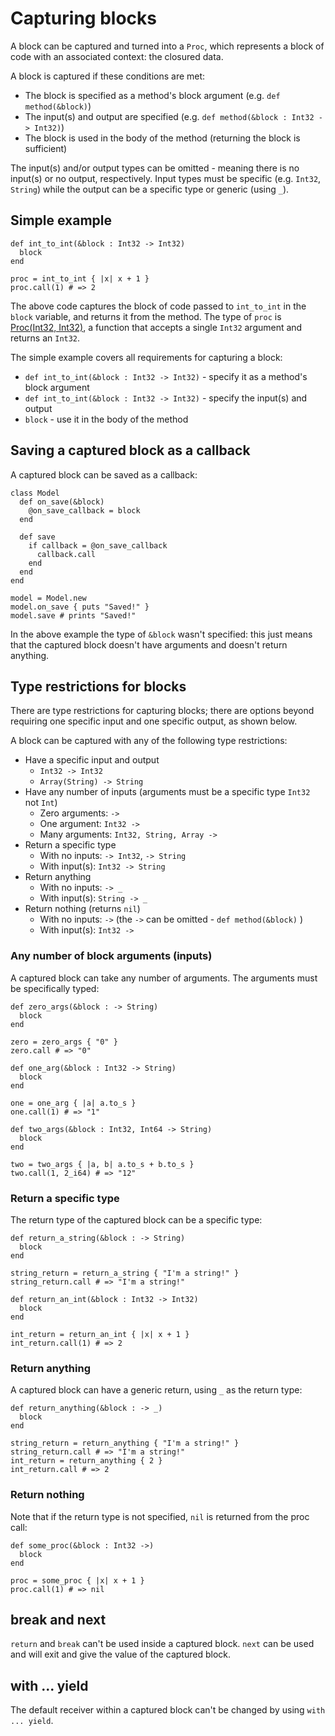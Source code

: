 # Capturing blocks

A block can be captured and turned into a `Proc`, which represents a block of code with an associated context: the closured data.

A block is captured if these conditions are met:
- The block is specified as a method's block argument (e.g. `def method(&block)`)
- The input(s) and output are specified (e.g. `def method(&block : Int32 -> Int32)`)
- The block is used in the body of the method (returning the block is sufficient)

The input(s) and/or output types can be omitted - meaning there is no input(s) or no output, respectively. Input types must be specific (e.g. `Int32`, `String`) while the output can be a specific type or generic (using `_`).

## Simple example

```crystal
def int_to_int(&block : Int32 -> Int32)
  block
end

proc = int_to_int { |x| x + 1 }
proc.call(1) # => 2
```

The above code captures the block of code passed to `int_to_int` in the `block` variable, and returns it from the method. The type of `proc` is [Proc(Int32, Int32)](http://crystal-lang.org/api/Proc.html), a function that accepts a single `Int32` argument and returns an `Int32`.

The simple example covers all requirements for capturing a block:
- `def int_to_int(&block : Int32 -> Int32)` - specify it as a method's block argument
- `def int_to_int(&block : Int32 -> Int32)` - specify the input(s) and output
- `block` - use it in the body of the method

## Saving a captured block as a callback

A captured block can be saved as a callback:

```crystal
class Model
  def on_save(&block)
    @on_save_callback = block
  end

  def save
    if callback = @on_save_callback
      callback.call
    end
  end
end

model = Model.new
model.on_save { puts "Saved!" }
model.save # prints "Saved!"
```

In the above example the type of `&block` wasn't specified: this just means that the captured block doesn't have arguments and doesn't return anything.

## Type restrictions for blocks

There are type restrictions for capturing blocks; there are options beyond requiring one specific input and one specific output, as shown below.

A block can be captured with any of the following type restrictions:
- Have a specific input and output
  - `Int32 -> Int32`
  - `Array(String) -> String`
- Have any number of inputs (arguments must be a specific type `Int32` not `Int`)
  - Zero arguments: `->`
  - One argument: `Int32 ->`
  - Many arguments: `Int32, String, Array ->`
- Return a specific type
  - With no inputs: `-> Int32`, `-> String`
  - With input(s): `Int32 -> String`
- Return anything
  - With no inputs: `-> _`
  - With input(s): `String -> _`
- Return nothing (returns `nil`)
  - With no inputs: `->` (the `->` can be omitted - `def method(&block)` )
  - With input(s): `Int32 ->`

### Any number of block arguments (inputs)

A captured block can take any number of arguments. The arguments must be specifically typed:

```crystal
def zero_args(&block : -> String)
  block
end

zero = zero_args { "0" }
zero.call # => "0"

def one_arg(&block : Int32 -> String)
  block
end

one = one_arg { |a| a.to_s }
one.call(1) # => "1"

def two_args(&block : Int32, Int64 -> String)
  block
end

two = two_args { |a, b| a.to_s + b.to_s }
two.call(1, 2_i64) # => "12"
```

### Return a specific type

The return type of the captured block can be a specific type:

```crystal
def return_a_string(&block : -> String)
  block
end

string_return = return_a_string { "I'm a string!" }
string_return.call # => "I'm a string!"

def return_an_int(&block : Int32 -> Int32)
  block
end

int_return = return_an_int { |x| x + 1 }
int_return.call(1) # => 2
```

### Return anything

A captured block can have a generic return, using `_` as the return type:

```crystal
def return_anything(&block : -> _)
  block
end

string_return = return_anything { "I'm a string!" }
string_return.call # => "I'm a string!"
int_return = return_anything { 2 }
int_return.call # => 2
```

### Return nothing

Note that if the return type is not specified, `nil` is returned from the proc call:

```crystal
def some_proc(&block : Int32 ->)
  block
end

proc = some_proc { |x| x + 1 }
proc.call(1) # => nil
```

## break and next

`return` and `break` can't be used inside a captured block. `next` can be used and will exit and give the value of the captured block.

## with ... yield

The default receiver within a captured block can't be changed by using `with ... yield`.
